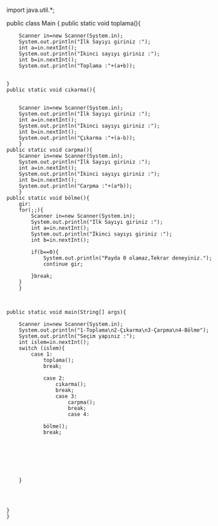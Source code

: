 import java.util.*;


public class Main
{
	public static void toplama(){
		
		Scanner in=new Scanner(System.in);
		System.out.println("İlk Sayıyı giriniz :");
		int a=in.nextInt();
		System.out.println("İkinci sayıyı giriniz :");
		int b=in.nextInt();
		System.out.println("Toplama :"+(a+b));
		
		
	}
	public static void cıkarma(){
		
	
		Scanner in=new Scanner(System.in);
		System.out.println("İlk Sayıyı giriniz :");
		int a=in.nextInt();
		System.out.println("İkinci sayıyı giriniz :");
		int b=in.nextInt();
		System.out.println("Çıkarma :"+(a-b));
		}
	public static void carpma(){
		Scanner in=new Scanner(System.in);
		System.out.println("İlk Sayıyı giriniz :");
		int a=in.nextInt();
		System.out.println("İkinci sayıyı giriniz :");
		int b=in.nextInt();
		System.out.println("Carpma :"+(a*b));
		}
	public static void bölme(){
		gir:
		for(;;){
			Scanner in=new Scanner(System.in);
			System.out.println("İlk Sayıyı giriniz :");
			int a=in.nextInt();
			System.out.println("İkinci sayıyı giriniz :");
			int b=in.nextInt();

			if(b==0){
				System.out.println("Payda 0 olamaz,Tekrar deneyiniz.");
				continue gir;

			}break;
		}
		}
		


	public static void main(String[] args){
		
		Scanner in=new Scanner(System.in);
		System.out.println("1-Toplama\n2-Çıkarma\n3-Çarpma\n4-Bölme");
		System.out.println("Seçim yapınız :");
		int islem=in.nextInt();
		switch (islem){
			case 1:
				toplama();
				break;
			
				case 2:
					cıkarma();
					break;
					case 3:
						carpma();
						break;
						case 4:
		
				bölme();
				break;
							
						
						
				
		
		
			
		}
		
		
		
		
	}
	}
